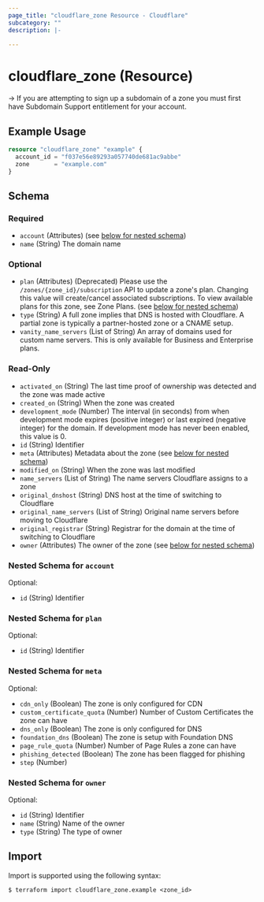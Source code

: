 ```yaml
---
page_title: "cloudflare_zone Resource - Cloudflare"
subcategory: ""
description: |-
  
---
```


# cloudflare_zone (Resource)



-> If you are attempting to sign up a subdomain of a zone you must first have Subdomain Support entitlement for your account.

## Example Usage

```terraform
resource "cloudflare_zone" "example" {
  account_id = "f037e56e89293a057740de681ac9abbe"
  zone       = "example.com"
}
```
<!-- schema generated by tfplugindocs -->
## Schema

### Required

- `account` (Attributes) (see [below for nested schema](#nestedatt--account))
- `name` (String) The domain name

### Optional

- `plan` (Attributes) (Deprecated) Please use the `/zones/{zone_id}/subscription` API
to update a zone's plan. Changing this value will create/cancel
associated subscriptions. To view available plans for this zone,
see Zone Plans. (see [below for nested schema](#nestedatt--plan))
- `type` (String) A full zone implies that DNS is hosted with Cloudflare. A partial zone is
typically a partner-hosted zone or a CNAME setup.
- `vanity_name_servers` (List of String) An array of domains used for custom name servers. This is only
available for Business and Enterprise plans.

### Read-Only

- `activated_on` (String) The last time proof of ownership was detected and the zone was made
active
- `created_on` (String) When the zone was created
- `development_mode` (Number) The interval (in seconds) from when development mode expires
(positive integer) or last expired (negative integer) for the
domain. If development mode has never been enabled, this value is 0.
- `id` (String) Identifier
- `meta` (Attributes) Metadata about the zone (see [below for nested schema](#nestedatt--meta))
- `modified_on` (String) When the zone was last modified
- `name_servers` (List of String) The name servers Cloudflare assigns to a zone
- `original_dnshost` (String) DNS host at the time of switching to Cloudflare
- `original_name_servers` (List of String) Original name servers before moving to Cloudflare
- `original_registrar` (String) Registrar for the domain at the time of switching to Cloudflare
- `owner` (Attributes) The owner of the zone (see [below for nested schema](#nestedatt--owner))

<a id="nestedatt--account"></a>
### Nested Schema for `account`

Optional:

- `id` (String) Identifier


<a id="nestedatt--plan"></a>
### Nested Schema for `plan`

Optional:

- `id` (String) Identifier


<a id="nestedatt--meta"></a>
### Nested Schema for `meta`

Optional:

- `cdn_only` (Boolean) The zone is only configured for CDN
- `custom_certificate_quota` (Number) Number of Custom Certificates the zone can have
- `dns_only` (Boolean) The zone is only configured for DNS
- `foundation_dns` (Boolean) The zone is setup with Foundation DNS
- `page_rule_quota` (Number) Number of Page Rules a zone can have
- `phishing_detected` (Boolean) The zone has been flagged for phishing
- `step` (Number)


<a id="nestedatt--owner"></a>
### Nested Schema for `owner`

Optional:

- `id` (String) Identifier
- `name` (String) Name of the owner
- `type` (String) The type of owner

## Import

Import is supported using the following syntax:

```shell
$ terraform import cloudflare_zone.example <zone_id>
```
